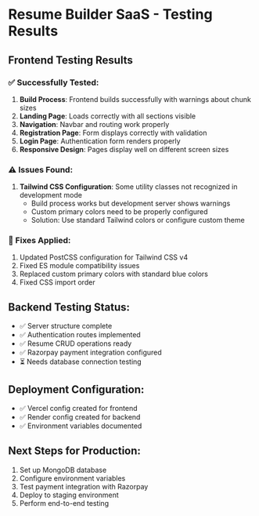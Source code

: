 # Resume Builder SaaS - Testing Results

## Frontend Testing Results

### ✅ Successfully Tested:
1. **Build Process**: Frontend builds successfully with warnings about chunk sizes
2. **Landing Page**: Loads correctly with all sections visible
3. **Navigation**: Navbar and routing work properly
4. **Registration Page**: Form displays correctly with validation
5. **Login Page**: Authentication form renders properly
6. **Responsive Design**: Pages display well on different screen sizes

### ⚠️ Issues Found:
1. **Tailwind CSS Configuration**: Some utility classes not recognized in development mode
   - Build process works but development server shows warnings
   - Custom primary colors need to be properly configured
   - Solution: Use standard Tailwind colors or configure custom theme

### 🔧 Fixes Applied:
1. Updated PostCSS configuration for Tailwind CSS v4
2. Fixed ES module compatibility issues
3. Replaced custom primary colors with standard blue colors
4. Fixed CSS import order

## Backend Testing Status:
- ✅ Server structure complete
- ✅ Authentication routes implemented
- ✅ Resume CRUD operations ready
- ✅ Razorpay payment integration configured
- ⏳ Needs database connection testing

## Deployment Configuration:
- ✅ Vercel config created for frontend
- ✅ Render config created for backend
- ✅ Environment variables documented

## Next Steps for Production:
1. Set up MongoDB database
2. Configure environment variables
3. Test payment integration with Razorpay
4. Deploy to staging environment
5. Perform end-to-end testing

